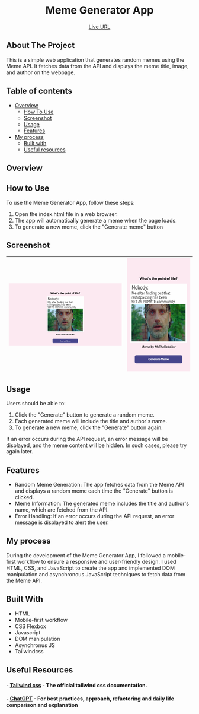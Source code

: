 <div align="center">

# Meme Generator App

[Live URL](https://mike-dave.github.io/meme-generator-api/)

</div>

## About The Project

This is a simple web application that generates random memes using the Meme API. It fetches data from the API and displays the meme title, image, and author on the webpage.

## Table of contents

- [Overview](#overview)
  - [How To Use](#how-to-use)
  - [Screenshot](#screenshot)
  - [Usage](#usage)
  - [Features](#features)
- [My process](#my-process)
  - [Built with](#built-with)
  - [Useful resources](#useful-resources)

## Overview

## How to Use

To use the Meme Generator App, follow these steps:

1. Open the index.html file in a web browser.
1. The app will automatically generate a meme when the page loads.
1. To generate a new meme, click the "Generate meme" button

## Screenshot

| ![To Do List](images/desktop-screenshot.png) | ![To Do List](images/mobile-screenshot.png) |
| -------------------------------------------- | ------------------------------------------- |

## Usage

Users should be able to:

1. Click the "Generate" button to generate a random meme.
1. Each generated meme will include the title and author's name.
1. To generate a new meme, click the "Generate" button again.

If an error occurs during the API request, an error message will be displayed, and the meme content will be hidden. In such cases, please try again later.

## Features

- Random Meme Generation: The app fetches data from the Meme API and displays a random meme each time the "Generate" button is clicked.
- Meme Information: The generated meme includes the title and author's name, which are fetched from the API.
- Error Handling: If an error occurs during the API request, an error message is displayed to alert the user.

## My process

During the development of the Meme Generator App, I followed a mobile-first workflow to ensure a responsive and user-friendly design. I used HTML, CSS, and JavaScript to create the app and implemented DOM manipulation and asynchronous JavaScript techniques to fetch data from the Meme API.

## Built With

- HTML
- Mobile-first workflow
- CSS Flexbox
- Javascript
- DOM manipulation
- Asynchronus JS
- Tailwindcss

## Useful Resources

#### - [Tailwind css](https://tailwindcss.com/) - The official tailwind css documentation.

#### - [ChatGPT](https://chat.openai.com/) - For best practices, approach, refactoring and daily life comparison and explanation
